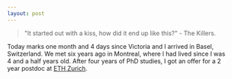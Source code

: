 ```yaml
---
layout: post
---
```


> "It started out with a kiss, how did it end up like this?" - The Killers.

Today marks one month and 4 days since Victoria and I arrived in Basel, Switzerland.
We met six years ago in Montreal, where I had lived since I was 4 and a half years old.
After four years of PhD studies, I got an offer for a 2 year postdoc at [ETH Zurich](https://en.wikipedia.org/wiki/ETH_Zurich).

